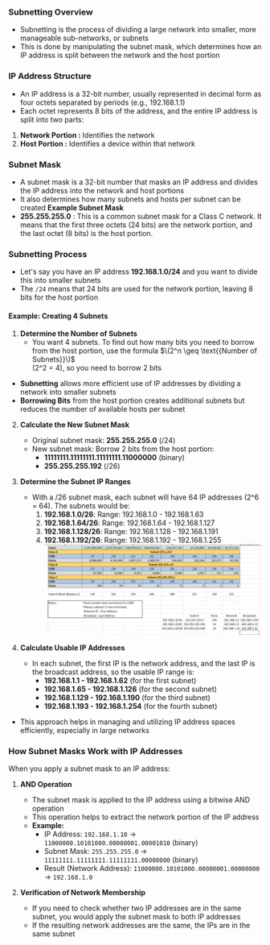 ### **Subnetting Overview**
- Subnetting is the process of dividing a large network into smaller, more manageable sub-networks, or subnets
- This is done by manipulating the subnet mask, which determines how an IP address is split between the network and the host portion

### **IP Address Structure**
- An IP address is a 32-bit number, usually represented in decimal form as four octets separated by periods (e.g., 192.168.1.1)
- Each octet represents 8 bits of the address, and the entire IP address is split into two parts:
1. **Network Portion :** Identifies the network
2. **Host Portion :** Identifies a device within that network

### **Subnet Mask**
- A subnet mask is a 32-bit number that masks an IP address and divides the IP address into the network and host portions
- It also determines how many subnets and hosts per subnet can be created
**Example Subnet Mask**
- **255.255.255.0** : This is a common subnet mask for a Class C network. It means that the first three octets (24 bits) are the network portion, and the last octet (8 bits) is the host portion.

### **Subnetting Process**
- Let's say you have an IP address **192.168.1.0/24** and you want to divide this into smaller subnets
- The `/24` means that 24 bits are used for the network portion, leaving 8 bits for the host portion

#### **Example: Creating 4 Subnets**
1. **Determine the Number of Subnets**
   - You want 4 subnets. To find out how many bits you need to borrow from the host portion, use the formula
     $\(2^n \geq \text{{Number of Subnets}}\)$  
     \(2^2 = 4\), so you need to borrow 2 bits
 - **Subnetting** allows more efficient use of IP addresses by dividing a network into smaller subnets
- **Borrowing Bits** from the host portion creates additional subnets but reduces the number of available hosts per subnet

2. **Calculate the New Subnet Mask**
   - Original subnet mask: **255.255.255.0** (/24)
   - New subnet mask: Borrow 2 bits from the host portion:
     - **11111111.11111111.11111111.11000000** (binary)
     - **255.255.255.192** (/26)

3. **Determine the Subnet IP Ranges**
   - With a /26 subnet mask, each subnet will have 64 IP addresses (2^6 = 64). The subnets would be:
     1. **192.168.1.0/26**: Range: 192.168.1.0 - 192.168.1.63
     2. **192.168.1.64/26**: Range: 192.168.1.64 - 192.168.1.127
     3. **192.168.1.128/26**: Range: 192.168.1.128 - 192.168.1.191
     4. **192.168.1.192/26**: Range: 192.168.1.192 - 192.168.1.255
![subnet](images/subnet.png)
4. **Calculate Usable IP Addresses**
   - In each subnet, the first IP is the network address, and the last IP is the broadcast address, so the usable IP range is:
     - **192.168.1.1 - 192.168.1.62** (for the first subnet)
     - **192.168.1.65 - 192.168.1.126** (for the second subnet)
     - **192.168.1.129 - 192.168.1.190** (for the third subnet)
     - **192.168.1.193 - 192.168.1.254** (for the fourth subnet)
- This approach helps in managing and utilizing IP address spaces efficiently, especially in large networks


### **How Subnet Masks Work with IP Addresses**
When you apply a subnet mask to an IP address:

1. **AND Operation** 
   - The subnet mask is applied to the IP address using a bitwise AND operation
   - This operation helps to extract the network portion of the IP address
   - **Example:**
     - IP Address: `192.168.1.10` → `11000000.10101000.00000001.00001010` (binary)
     - Subnet Mask: `255.255.255.0` → `11111111.11111111.11111111.00000000` (binary)
     - Result (Network Address): `11000000.10101000.00000001.00000000` → `192.168.1.0`

2. **Verification of Network Membership**
   - If you need to check whether two IP addresses are in the same subnet, you would apply the subnet mask to both IP addresses
   - If the resulting network addresses are the same, the IPs are in the same subnet

